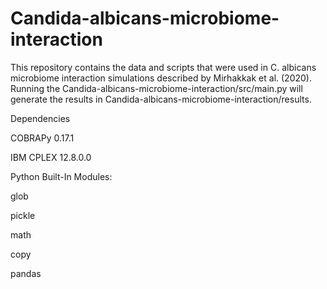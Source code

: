 # Candida-albicans-microbiome-interaction

This repository contains the data and scripts that were used in C. albicans microbiome interaction simulations described by Mirhakkak et al. (2020).
Running the Candida-albicans-microbiome-interaction/src/main.py will generate the results in Candida-albicans-microbiome-interaction/results.


Dependencies

COBRAPy 0.17.1

IBM CPLEX 12.8.0.0



Python Built-In Modules:

glob

pickle

math

copy

pandas
